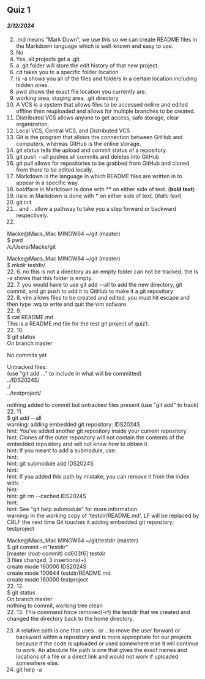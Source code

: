 ## **Quiz 1**
#### *2/12/2024*
2. .md means "Mark Down", we use this so we can create README files in the Markdown language which is well-known and easy to use.  
3. No  
4. Yes, all projects get a .git  
5. a .git folder will store the edit history of that new project. 
6. cd takes you to a specific folder location
7. ls -a shows you all of the files and folders in a certain location including hidden ones.  
8. pwd shows the exact file location you currently are.  
9. working area, staging area, .git directory  
10. A VCS is a system that allows files to be accessed online and edited offline then reuploaded and allows for multiple branches to be created.  
11. Distributed VCS allows anyone to get access, safe storage, clear organization, 
12. Local VCS, Central VCS, and Distributed VCS
13. Git is the program that allows the connection between GitHub and computers, whereas GitHub is the online storage.  
14. git status tells the upload and commit status of a repository.  
15. git push --all pushes all commits and deletes into GitHub
16. git pull allows for repositories to be grabbed from GitHub and cloned from there to be edited locally.  
17. Markdown is the language in which README files are written in to appear in a specific way.  
18. boldface in Markdown is done with ** on either side of text. (**bold text**)  
19. italic in Markdown is done with * on either side of text. (*italic text*)  
20. git init
21. . and .. allow a pathway to take you a step forward or backward respectively.  
22.
Macke@Macs_Mac MINGW64 ~/git (master)  
$ pwd  
/c/Users/Macke/git  
  
Macke@Macs_Mac MINGW64 ~/git (master)  
$ mkdir testdir/  
22. 6. no this is not a directory as an empty folder can not be tracked, the ls -a shows that this folder is empty.   
22. 7. you would have to use git add --all to add the new directory, git commit, and git push to add it to GitHub to make it a git repository  
22. 8. vim allows files to be created and edited, you must hit escape and then type :wq to write and quit the vim sofware.  
22. 9.  
$ cat README.md   
This is a README.md file for the test git project of quiz1.  
22. 10.  
$ git status  
On branch master  
  
No commits yet  
  
Untracked files:  
  (use "git add <file>..." to include in what will be committed)  
        ../IDS2024S/  
        ./   
        ../testproject/  
  
nothing added to commit but untracked files present (use "git add" to track)  
22. 11.  
$ git add --all  
warning: adding embedded git repository: IDS2024S  
hint: You've added another git repository inside your current repository.  
hint: Clones of the outer repository will not contain the contents of the embedded repository and will not know how to obtain it.  
hint: If you meant to add a submodule, use:  
hint:  
hint:   git submodule add <url> IDS2024S  
hint:  
hint: If you added this path by mistake, you can remove it from the index with:  
hint:  
hint:   git rm --cached IDS2024S  
hint:  
hint: See "git help submodule" for more information.  
warning: in the working copy of 'testdir/README.md', LF will be replaced by CRLF the next time Git touches it adding embedded git repository: testproject  
  
Macke@Macs_Mac MINGW64 ~/git/testdir (master)  
$ git commit -m"testdir"  
[master (root-commit) cd603f6] testdir  
 3 files changed, 3 insertions(+)  
 create mode 160000 IDS2024S  
 create mode 100644 testdir/README.md  
 create mode 160000 testproject  
22. 12.   
$ git status  
On branch master  
nothing to commit, working tree clean  
22. 13. This command force removed(-rf) the testdir that we created and changed the directory back to the home directory. 


 
23. A relative path is one that uses . or .. to move the user forward or backward within a repository and is more appropriate for our projects because if the code is uploaded or used somewhere else it will continue to work. An absolute file path is one that gives the exact names and locations of a file or a direct link and would not work if uploaded somewhere else.  
24. git help -a  
